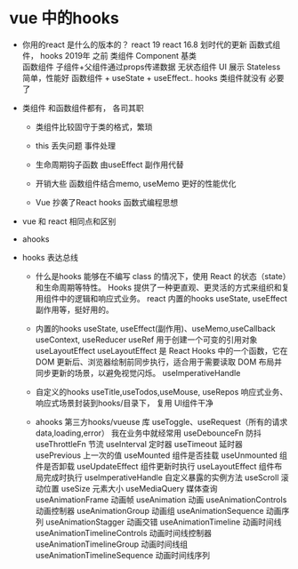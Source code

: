 # vue 中的hooks  
- 你用的react 是什么的版本的？
    react 19
    react 16.8 划时代的更新 函数式组件， hooks 2019年
    之前 类组件 Component 基类  
    函数组件 子组件+父组件通过props传递数据 无状态组件
    UI 展示 Stateless 简单，性能好 
    函数组件 + useState + useEffect.. hooks 类组件就没有
    必要了

- 类组件 
    和函数组件都有， 各司其职
    - 类组件比较固守于类的格式，繁琐 
    - this 丢失问题 事件处理
    - 生命周期钩子函数 由useEffect 副作用代替
    - 开销大些 函数组件结合memo, useMemo 更好的性能优化

    - Vue 抄袭了React 
        hooks 函数式编程思想


- vue 和 react 相同点和区别
- ahooks 


- hooks 表达总线
    - 什么是hooks
    能够在不编写 class 的情况下，使用 React 的状态（state）和生命周期等特性。
    Hooks 提供了一种更直观、更灵活的方式来组织和复用组件中的逻辑和响应式业务。
    react 内置的hooks useState, useEffect 副作用等，挺好用的。

    - 内置的hooks
        useState, useEffect(副作用)、useMemo,useCallback
        useContext, useReducer useRef 用于创建一个可变的引用对象
        useLayoutEffect 
        useLayoutEffect 是 React Hooks 中的一个函数，它在 DOM 更新后、浏览器绘制前同步执行，适合用于需要读取 DOM 布局并同步更新的场景，以避免视觉闪烁。
        useImperativeHandle

    - 自定义的hooks
        useTitle,useTodos,useMouse, useRepos 
        响应式业务、响应式场景封装到hooks/目录下， 复用
        UI组件干净
    - ahooks 第三方hooks/vueuse 库 
        useToggle、useRequest（所有的请求 data,loading,error） 我在业务中就经常用
        useDebounceFn 防抖
        useThrottleFn 节流
        useInterval 定时器
        useTimeout 延时器
        usePrevious 上一次的值
        useMounted 组件是否挂载
        useUnmounted 组件是否卸载
        useUpdateEffect 组件更新时执行
        useLayoutEffect 组件布局完成时执行
        useImperativeHandle 自定义暴露的实例方法
        useScroll 滚动位置
        useSize 元素大小
        useMediaQuery 媒体查询
        useAnimationFrame 动画帧
        useAnimation 动画
        useAnimationControls 动画控制器
        useAnimationGroup 动画组
        useAnimationSequence 动画序列
        useAnimationStagger 动画交错
        useAnimationTimeline 动画时间线
        useAnimationTimelineControls 动画时间线控制器
        useAnimationTimelineGroup 动画时间线组
        useAnimationTimelineSequence 动画时间线序列

